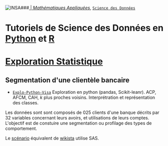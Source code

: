 ###<a href="http://www.insa-toulouse.fr/" ><img src="http://www.math.univ-toulouse.fr/~besse/Wikistat/Images/Logo_INSAvilletoulouse-RVB.png" style="float:left; max-width: 80px; display: inline" alt="INSA"/> |  [*Mathématiques Appliquées*](http://www.math.insa-toulouse.fr/fr/index.html), [`Science des Données`](http://www.math.insa-toulouse.fr/fr/enseignement.html)

# Tutoriels de Science des Données en [Python](https://www.python.org/) et [R](href="https://cran.r-project.org/)
# [Exploration Statistique](\http://wikistat.fr)

## Segmentation d'une clientèle bancaire
- [`Explo-Python-Visa`](https://github.com/wikistat/Exploration/blob/master/GRC-carte_Visa/Explo-Python-Visa.ipynb) Exploration en python (pandas, Scikit-leanr). ACP, AFCM, CAH, *k* plus proches voisins. Interprétration et représentation des classes.

Les données sont sont composés de 025 clients d'une banque décrits par 32 variables concernant leurs avoirs, et utilisations de leurs comptes. L'objectif est de constuire une segmentation ou profilage des types de comportement.

Le [scénario](https://www.math.univ-toulouse.fr/~besse/Wikistat/pdf/st-scenar-explo-visa.pdf) équivalent de [wikista](http://wikistat.fr/) utilise SAS. 